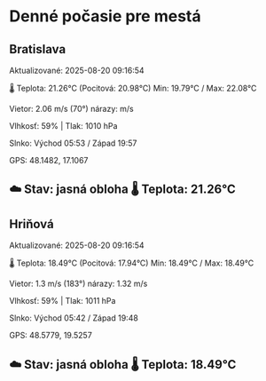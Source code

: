 ﻿# Denné počasie pre mestá

## Bratislava
Aktualizované: 2025-08-20 09:16:54

🌡️ Teplota: 21.26°C 
(Pocitová: 20.98°C)
Min: 19.79°C / Max: 22.08°C

Vietor: 2.06 m/s    (70°) 
nárazy:  m/s

Vlhkosť: 59% | Tlak: 1010 hPa

Slnko: Východ 05:53 / Západ 19:57

GPS: 48.1482, 17.1067

☁️ Stav: jasná obloha        🌡️ Teplota: 21.26°C
---

## Hriňová
Aktualizované: 2025-08-20 09:16:54

🌡️ Teplota: 18.49°C 
(Pocitová: 17.94°C)
Min: 18.49°C / Max: 18.49°C

Vietor: 1.3 m/s (183°)
nárazy: 1.32 m/s

Vlhkosť: 59% | Tlak: 1011 hPa

Slnko: Východ 05:42 / Západ 19:48

GPS: 48.5779, 19.5257

☁️ Stav: jasná obloha        🌡️ Teplota: 18.49°C
---
